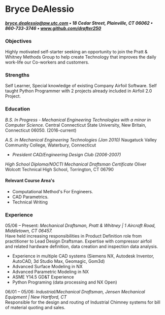 
# Bryce DeAlessio
#### *bryce.dealessio@pw.utc.com • 18 Cedar Street, Plainville, CT 06062 • 860-733-3746 • www.github.com/drafter250*

### Objectives
Highly motivated self-starter seeking an opportunity to join the Pratt & Whitney
Methods Group to help create Technology that improves the daily work-life our
Co-workers and customers.

### Strengths
Self Learner, Special knowledge of existing Company Airfoil Software. Self taught
Python Programmer with 2 projects already included in Airfoil 2.0 Project.

### Education
*B.S. In Progress - Mechanical Engineering Technologies with a minor in Computer Science.*
Central Connecticut State University, New Britain, Connecticut 06050.
(2016-current)

*A.S. in Mechanical Engineering Technologies (Jan 2010)*
Naugatuck Valley Community College, Waterbury, Connecticut
* *President CAD/Engineering Design Club (2006-2007)*

*High School Diploma/NOCTI Mechanical Draftsman Certificate*
Oliver Wolcott Technical High School, Torrington, CT 06790

#### Relevant Course Area's
* Computational Method's For Engineers.
* CAD Parametrics.
* Technical Writing

### Experience

05/06 – Present: *Mechanical Draftsman, Pratt & Whitney | 1 Aircraft Road, Middletown, CT 06457.*  
Have held increasing responsibilities in Product Definition role from practitioner to Lead
Design Draftsman. Expertise with compressor airfoil and related hardware definition, data
creation and inspection data analysis.
* Experience in multiple CAD systems (Siemens NX, Autodesk Inventor, AutoCAD, 3d Studio Max, Geomagic, Gom3d)
* Advanced Surface Modeling in NX
* Advanced Parametric Modeling in NX
* ASME Y14.5 GD&T Experience
* Python Programing (data processing and NX Open)

06/01 – 05/06: *Industrial/Mechanical Draftsman, Jensen Mechanical Equipment | New Hartford, CT*  
Responsible for the design and routing of Industrial Chimney systems for bill of
material quoting and sales.
